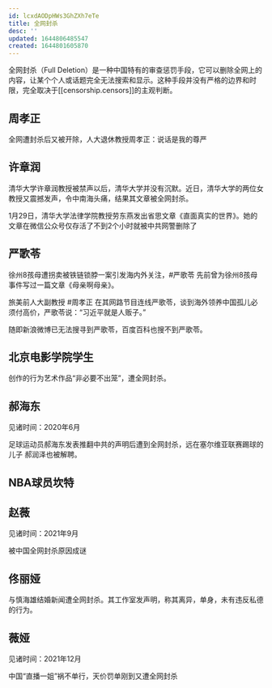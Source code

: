```yaml
---
id: lcxdAODpHWs3GhZXh7eTe
title: 全网封杀
desc: ''
updated: 1644806485547
created: 1644801605870
---
```


全网封杀（Full Deletion）是一种中国特有的审查惩罚手段，它可以删除全网上的内容，让某个个人或话题完全无法搜索和显示。这种手段并没有严格的边界和时限，完全取决于[[censorship.censors]]的主观判断。


## 周孝正

全网遭封杀后又被开除，人大退休教授周孝正：说话是我的尊严

## 许章润

清华大学许章润教授被禁声以后，清华大学并没有沉默。近日，清华大学的两位女教授又震撼发声，令中南海头痛，结果其文章被全网封杀。　

1月29日，清华大学法律学院教授劳东燕发出省思文章《直面真实的世界》。她的文章在微信公众号仅存活了不到2个小时就被中共网警删除了

## 严歌苓

徐州8孩母遭拐卖被铁链锁脖一案引发海内外关注，#严歌苓 先前曾为徐州8孩母事件写过一篇文章《母亲啊母亲》。

旅美前人大副教授 #周孝正 在其网路节目连线严歌苓，谈到海外领养中国孤儿必须付高价，严歌苓说：“习近平就是人贩子。”

随即新浪微博已无法搜寻到严歌苓，百度百科也搜不到严歌苓。


## 北京电影学院学生

创作的行为艺术作品“非必要不出笼”，遭全网封杀。


## 郝海东

见诸时间：2020年6月

足球运动员郝海东发表推翻中共的声明后遭到全网封杀，远在塞尔维亚联赛踢球的儿子 郝润泽也被解聘。

## NBA球员坎特



## 赵薇

见诸时间：2021年9月

被中国全网封杀原因成谜


## 佟丽娅

与慎海雄结婚新闻遭全网封杀。其工作室发声明，称其离异，单身，未有违反私德的行为。

## 薇娅

见诸时间：2021年12月

中国“直播一姐”祸不单行，天价罚单刚到又遭全网封杀
